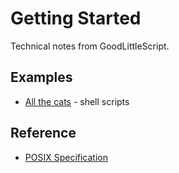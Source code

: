# Getting Started

Technical notes from GoodLittleScript.

## Examples

- [All the cats](examples/allthecats) - shell scripts

## Reference

- [POSIX Specification](https://pubs.opengroup.org/onlinepubs/000095399/toc.htm)
